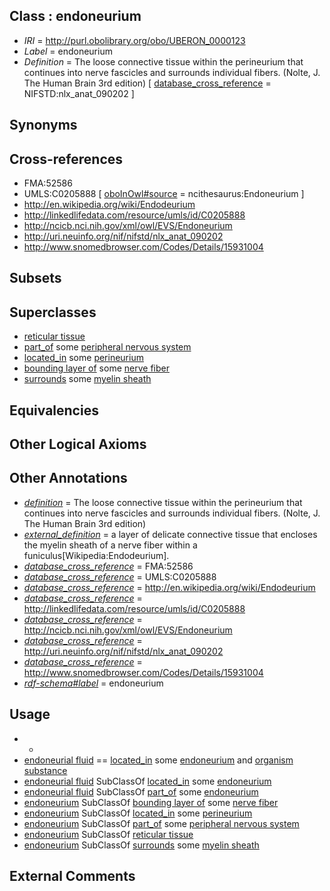 
## Class : endoneurium

 * *IRI* = http://purl.obolibrary.org/obo/UBERON_0000123
 * *Label* = endoneurium
 * *Definition* = The loose connective tissue within the perineurium that continues into nerve fascicles and surrounds individual fibers. (Nolte, J. The Human Brain 3rd edition) [ [database_cross_reference](../../ef/oboInOwl#hasDbXref.md) = NIFSTD:nlx_anat_090202 ]

## Synonyms


## Cross-references

 * FMA:52586
 * UMLS:C0205888 [ [oboInOwl#source](../../ce/oboInOwl#source.md) = ncithesaurus:Endoneurium ]
 * http://en.wikipedia.org/wiki/Endodeurium
 * http://linkedlifedata.com/resource/umls/id/C0205888
 * http://ncicb.nci.nih.gov/xml/owl/EVS/Endoneurium
 * http://uri.neuinfo.org/nif/nifstd/nlx_anat_090202
 * http://www.snomedbrowser.com/Codes/Details/15931004

## Subsets


## Superclasses

 * [reticular tissue](../../UBERON/04/UBERON_0006804.md)
 * [part_of](../../BFO/50/BFO_0000050.md) some [peripheral nervous system](../../UBERON/10/UBERON_0000010.md)
 * [located_in](../../RO/25/RO_0001025.md) some [perineurium](../../UBERON/21/UBERON_0000121.md)
 * [bounding layer of](../../RO/07/RO_0002007.md) some [nerve fiber](../../UBERON/34/UBERON_0006134.md)
 * [surrounds](../../RO/21/RO_0002221.md) some [myelin sheath](../../GO/09/GO_0043209.md)

## Equivalencies


## Other Logical Axioms


## Other Annotations

 * *[definition](../../IAO/15/IAO_0000115.md)* = The loose connective tissue within the perineurium that continues into nerve fascicles and surrounds individual fibers. (Nolte, J. The Human Brain 3rd edition)
 * *[external_definition](../../UBPROP/01/UBPROP_0000001.md)* = a layer of delicate connective tissue that encloses the myelin sheath of a nerve fiber within a funiculus[Wikipedia:Endodeurium].
 * *[database_cross_reference](../../ef/oboInOwl#hasDbXref.md)* = FMA:52586
 * *[database_cross_reference](../../ef/oboInOwl#hasDbXref.md)* = UMLS:C0205888
 * *[database_cross_reference](../../ef/oboInOwl#hasDbXref.md)* = http://en.wikipedia.org/wiki/Endodeurium
 * *[database_cross_reference](../../ef/oboInOwl#hasDbXref.md)* = http://linkedlifedata.com/resource/umls/id/C0205888
 * *[database_cross_reference](../../ef/oboInOwl#hasDbXref.md)* = http://ncicb.nci.nih.gov/xml/owl/EVS/Endoneurium
 * *[database_cross_reference](../../ef/oboInOwl#hasDbXref.md)* = http://uri.neuinfo.org/nif/nifstd/nlx_anat_090202
 * *[database_cross_reference](../../ef/oboInOwl#hasDbXref.md)* = http://www.snomedbrowser.com/Codes/Details/15931004
 * *[rdf-schema#label](../../el/rdf-schema#label.md)* = endoneurium

## Usage

 * -
 * [endoneurial fluid](../../UBERON/93/UBERON_0011893.md) == [located_in](../../RO/25/RO_0001025.md) some [endoneurium](../../UBERON/23/UBERON_0000123.md) and [organism substance](../../UBERON/63/UBERON_0000463.md)
 * [endoneurial fluid](../../UBERON/93/UBERON_0011893.md) SubClassOf [located_in](../../RO/25/RO_0001025.md) some [endoneurium](../../UBERON/23/UBERON_0000123.md)
 * [endoneurial fluid](../../UBERON/93/UBERON_0011893.md) SubClassOf [part_of](../../BFO/50/BFO_0000050.md) some [endoneurium](../../UBERON/23/UBERON_0000123.md)
 * [endoneurium](../../UBERON/23/UBERON_0000123.md) SubClassOf [bounding layer of](../../RO/07/RO_0002007.md) some [nerve fiber](../../UBERON/34/UBERON_0006134.md)
 * [endoneurium](../../UBERON/23/UBERON_0000123.md) SubClassOf [located_in](../../RO/25/RO_0001025.md) some [perineurium](../../UBERON/21/UBERON_0000121.md)
 * [endoneurium](../../UBERON/23/UBERON_0000123.md) SubClassOf [part_of](../../BFO/50/BFO_0000050.md) some [peripheral nervous system](../../UBERON/10/UBERON_0000010.md)
 * [endoneurium](../../UBERON/23/UBERON_0000123.md) SubClassOf [reticular tissue](../../UBERON/04/UBERON_0006804.md)
 * [endoneurium](../../UBERON/23/UBERON_0000123.md) SubClassOf [surrounds](../../RO/21/RO_0002221.md) some [myelin sheath](../../GO/09/GO_0043209.md)

## External Comments

